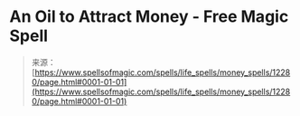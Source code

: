 <!--yml
category: 未分类
date: 2024-06-12 18:49:52
-->

# An Oil to Attract Money - Free Magic Spell

> 来源：[https://www.spellsofmagic.com/spells/life_spells/money_spells/12280/page.html#0001-01-01](https://www.spellsofmagic.com/spells/life_spells/money_spells/12280/page.html#0001-01-01)